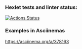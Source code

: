 ### Hexlet tests and linter status:
[![Actions Status](https://github.com/usovdm/frontend-project-lvl2/workflows/hexlet-check/badge.svg)](https://github.com/usovdm/frontend-project-lvl2/actions)

### Examples in Asciinemas
https://asciinema.org/a/378163